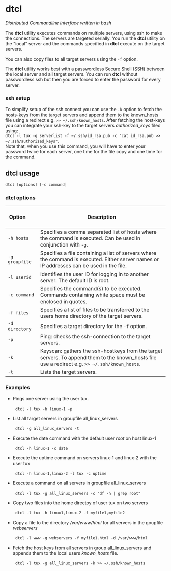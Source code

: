 # dtcl
_Distributed Commandline Interface written in bash_

The **dtcl** utility executes commands on multiple servers, using ssh to make the connections. The servers are targeted serially. You run the **dtcl** utility on the "local" server and the commands specified in **dtcl** execute on the target servers.

You can also copy files to all target servers using the `-f` option.

The **dtcl** utility works best with a passwordless Secure Shell (SSH) between the local server and all target servers. You can run **dtcl** without passwordless ssh but then you are forced to enter the password for every server.  

### ssh setup

To simplify setup of the ssh connect you can use the `-k` option to fetch the hosts-keys from the target servers and append them to the known_hosts file using a redirect e.g. `>> ~/.ssh/known_hosts`.
After fetching the host-keys you can integrate your ssh-key to the target servers _authorized_keys_ filed using:<br> 
`dtcl -l tux -g serverlist -f ~/.ssh/id_rsa.pub -c "cat id_rsa.pub >> ~/.ssh/authorized_keys"`.<br> 
Note that, when you use this command, you will have to enter your password twice for each server, one time for the file copy and one time for the command.


## dtcl usage

`dtcl [options] [-c command]`

### dtcl options 	


| &nbsp; &nbsp; &nbsp; &nbsp; Option &nbsp; &nbsp; &nbsp; &nbsp; | Description |
| ------------------------- | --- |
| `-h hosts` | Specifies a comma separated list of hosts where the command is executed. Can be used in conjunction with `-g`. |
| `-g groupfile` | Specifies a file containing a list of servers where the command is executed. Either server names or IP addresses can be used in the file. |
| `-l userid` | Identifies the user ID for logging in to another server. The default ID is root.|
| `-c command` | Specifies the command(s) to be executed. Commands containing white space must be enclosed in quotes. | 
| `-f files` | Specifies a list of files to be transferred to the users home directory of the target servers. |
| `-d directory` | Specifies a target directory for the `-f` option. |
| `-p` | Ping: checks the ssh-connection to the target servers. |
| `-k` | Keyscan: gathers the ssh-hostkeys from the target servers. To append them to the known_hosts file use a redirect e.g. `>> ~/.ssh/known_hosts`. |
| `-t` | Lists the target servers. |

### Examples

- Pings one server using the user tux.

&nbsp;&nbsp;&nbsp;&nbsp;&nbsp;&nbsp;&nbsp;&nbsp;`dtcl -l tux -h linux-1 -p`

- List all target servers in groupfile all_linux_servers

&nbsp;&nbsp;&nbsp;&nbsp;&nbsp;&nbsp;&nbsp;&nbsp;`dtcl -g all_linux_servers -t`

- Execute the date command with the default user _root_ on host linux-1

&nbsp;&nbsp;&nbsp;&nbsp;&nbsp;&nbsp;&nbsp;&nbsp;`dtcl -h linux-1 -c date`

- Execute the uptime command on servers linux-1 and linux-2 with the user tux

&nbsp;&nbsp;&nbsp;&nbsp;&nbsp;&nbsp;&nbsp;&nbsp;`dtcl -h linux-1,linux-2 -l tux -c uptime`

- Execute a command on all servers in groupfile all_linux_servers

&nbsp;&nbsp;&nbsp;&nbsp;&nbsp;&nbsp;&nbsp;&nbsp;`dtcl -l tux -g all_linux_servers -c "df -h | grep root"`

- Copy two files into the home directoy of user tux on two servers

&nbsp;&nbsp;&nbsp;&nbsp;&nbsp;&nbsp;&nbsp;&nbsp;`dtcl -l tux -h linux1,linux-2 -f myfile1,myfile2`

- Copy a file to the directory _/var/www/html_ for all servers in the goupfile _webservers_

&nbsp;&nbsp;&nbsp;&nbsp;&nbsp;&nbsp;&nbsp;&nbsp;`dtcl -l www -g webservers -f myfile1.html -d /var/www/html`

- Fetch the host keys from all servers in group all_linux_servers and appends them to the local users _known_hosts_ file. 

&nbsp;&nbsp;&nbsp;&nbsp;&nbsp;&nbsp;&nbsp;&nbsp;`dtcl -l tux -g all_linux_servers -k >> ~/.ssh/known_hosts`
